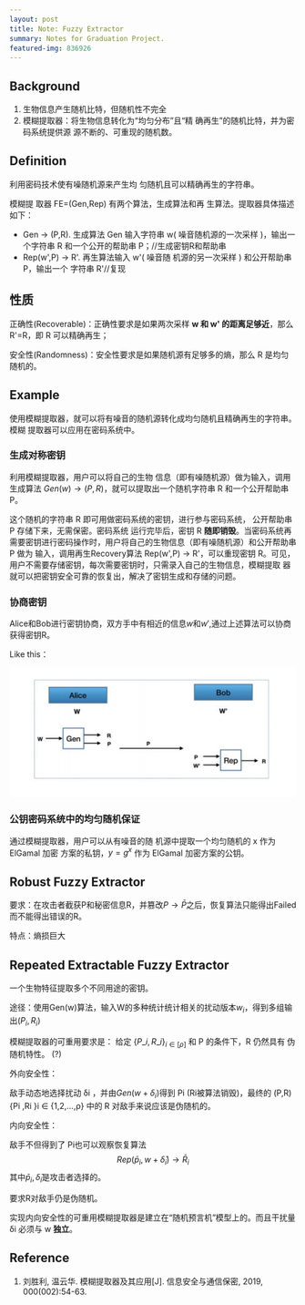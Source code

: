 ```yaml
---
layout: post
title: Note: Fuzzy Extractor
summary: Notes for Graduation Project.
featured-img: 836926
---
```

## Background

1. 生物信息产生随机比特，但随机性不完全
2. 模糊提取器：将生物信息转化为“均匀分布”且“精 确再生”的随机比特，并为密码系统提供源 源不断的、可重现的随机数。

## Definition

利用密码技术使有噪随机源来产生均 匀随机且可以精确再生的字符串。

模糊提 取器 FE=(Gen,Rep) 有两个算法，生成算法和再 生算法。提取器具体描述如下：

- Gen → (P,R). 生成算法 Gen 输入字符串 w( 噪音随机源的一次采样 )，输出一个字符串 R 和一个公开的帮助串 P；//生成密钥R和帮助串
- Rep(w',P) → R'. 再生算法输入 w'( 噪音随 机源的另一次采样 ) 和公开帮助串 P，输出一个 字符串 R'//复现

## 性质

正确性(Recoverable)：正确性要求是如果两次采样 **w 和 w' 的距离足够近**，那么 R'=R，即 R 可以精确再生； 

安全性(Randomness)：安全性要求是如果随机源有足够多的熵，那么 R 是均匀随机的。

## Example

使用模糊提取器，就可以将有噪音的随机源转化成均匀随机且精确再生的字符串。模糊 提取器可以应用在密码系统中。



### 生成对称密钥

利用模糊提取器，用户可以将自己的生物 信息（即有噪随机源）做为输入，调用生成算法 $Gen(w) → (P,R)$，就可以提取出一个随机字符串 R 和一个公开帮助串 P。

这个随机的字符串 R 即可用做密码系统的密钥，进行参与密码系统， 公开帮助串 P 存储下来，无需保密。密码系统 运行完毕后，密钥 R **随即销毁**。当密码系统再 需要密钥进行密码操作时，用户将自己的生物信息（即有噪随机源）和公开帮助串 P 做为 输入，调用再生Recovery算法 Rep(w',P) → R'，可以重现密钥 R。可见，用户不需要存储密钥，每次需要密钥时，只需录入自己的生物信息，模糊提取 器就可以把密钥安全可靠的恢复出，解决了密钥生成和存储的问题。

### 协商密钥

Alice和Bob进行密钥协商，双方手中有相近的信息$w$和$w'$,通过上述算法可以协商获得密钥R。

Like this：

![](https://raw.githubusercontent.com/IRIDIUM-SUB/Picture-bed/main/img/image-20210115203437423.png)

### 公钥密码系统中的均匀随机保证

通过模糊提取器，用户可以从有噪音的随 机源中提取一个均匀随机的 x 作为 ElGamal 加密 方案的私钥，$y=g^x$ 作为 ElGamal 加密方案的公钥。

## Robust Fuzzy Extractor

要求：在攻击者截获P和秘密信息R，并篡改$P\rightarrow \bar P$之后，恢复算法只能得出Failed而不能得出错误的R。

特点：熵损巨大

## Repeated Extractable Fuzzy Extractor

一个生物特征提取多个不同用途的密钥。

途径：使用Gen(w)算法，输入W的多种统计统计相关的扰动版本$w_i$，得到多组输出$(P_i,R_i)$

模糊提取器的可重用要求是： 给定 $\{P\_i,R\_i \}_{i ∈ [ρ]}$ 和 P 的条件下，R 仍然具有 伪随机特性。 (?)

外向安全性：

敌手动态地选择扰动 δi ，并由$Gen(w+\delta_i)$得到 Pi (Ri被算法销毁)，最终的 (P,R) {Pi ,Ri }i ∈ {1,2,…,ρ} 中的 R 对敌手来说应该是伪随机的。

内向安全性：

敌手不但得到了 Pi也可以观察恢复算法
$$
Rep(\bar p_i,w+\bar\delta_i)\rightarrow \bar R_i
$$
其中$\bar p_i,\bar\delta_i$是攻击者选择的。

要求R对敌手仍是伪随机。

实现内向安全性的可重用模糊提取器是建立在“随机预言机”模型上的。而且干扰量 δi 必须与 w **独立**。

## Reference
1. 刘胜利, 温云华. 模糊提取器及其应用\[J\]. 信息安全与通信保密, 2019, 000(002):54-63.